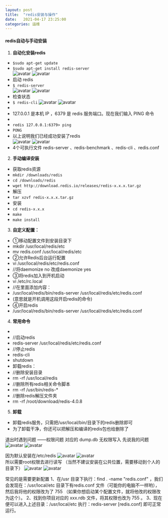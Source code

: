 ```yaml
---
layout: post
title:  "redis安装与操作"
date:   2021-04-17 23:25:00
categories: 运维
---
```


#### redis自动与手动安装   

1. **自动化安装redis**  
* `$sudo apt-get update`  
* `$sudo apt-get install redis-server`    
![avatar](/assets/images/20210414_redis_1.png)
![avatar](/assets/images/redis_1.png)  
* 启动 redis  
* `$ redis-server`  
![avatar](/assets/images/20210414_redis_2.png)
![avatar](/assets/images/redis_2.png)  
* 检查状态  
* `$ redis-cli`
![avatar](/assets/images/20210414_redis_3.png)
![avatar](/assets/images/redis_3.png)  
*
* 127.0.0.1 是本机 IP ，6379 是 redis 服务端口。现在我们输入 PING 命令  
* 
* `redis 127.0.0.1:6379> ping`  
* `PONG`  
* 以上说明我们已经成功安装了redis  
![avatar](/assets/images/20210414_redis_4.png)
![avatar](/assets/images/redis_4.png)  
* 4个可执行文件 redis-server 、redis-benchmark 、redis-cli 、redis.conf  
2. **手动编译安装**  
* 获取redis资源  
* `mkdir /downloads/redis`  
* `cd /downloads/redis`  
* `wget http://download.redis.io/releases/redis-x.x.x.tar.gz`  
* 解压  
* `tar xzvf redis-x.x.x.tar.gz`  
* 安装  
* `cd redis-x.x.x`  
* `make`  
* `make install`   
3. **自定义配置：**  
* ①移动配置文件到安装目录下
* mkdir /usr/local/redis/etc
* mv redis.conf /usr/local/redis/etc
* ②允许Redis后台运行配置
* vi /usr/local/redis/etc/redis.conf 
* //将daemonize no 改成daemonize yes
* ③将redis加入到开机启动
* vi /etc/rc.local 
* //在里面添加内容：
* /usr/local/redis/bin/redis-server /usr/local/redis/etc/redis.conf 
* (意思就是开机调用这段开启redis的命令)
* ④开启redis
* /usr/local/redis/bin/redis-server /usr/local/redis/etc/redis.conf
4. **常用命令**  
* 
* //启动redis
* redis-server /usr/local/redis/etc/redis.conf 
* //停止redis
* redis-cli
* shutdown 
* 卸载redis：
* //删除安装目录
* rm -rf /usr/local/redis 
* //删除所有redis相关命令脚本
* rm -rf /usr/bin/redis-* 
* //删除redis解压文件夹
* rm -rf /root/download/redis-4.0.8 
5. **卸载**
* 卸载redis服务，只需把/usr/local/bin/目录下的redis删除即可
* 为了卸载干净，你还可以把解压和编译的redis包也给删除了


退出时遇到问题
——权限问题
对应的 dump.db 无权限写入
先说我的问题
![avatar](/assets/images/20210414_redis_5.png)
![avatar](/assets/images/redis_5.png)  

因为默认安装在/etc/redis
![avatar](/assets/images/20210414_redis_6.png)
![avatar](/assets/images/redis_6.png)  
所以需要root权限去进行读写
（当然不建议安装在公共位置，需要移动到个人的目录下）
![avatar](/assets/images/20210414_redis_7.png)
![avatar](/assets/images/redis_7.png)  


常见的是需要更新配置
1、在/usr 目录下执行：find . -name "redis.conf" ，我们会发现在：/usr/local/etc 目录下有redis.conf 文件（可能你的电脑不一样哟），
然后我将他的权限改为了 755 （如果你想启动某个配置文件，就将他改的权限改为这个）。
2、找到你项目对应的 xxx.rdb 文件，将其权限也改为 755 。
3、现在便可以进入上述目录：/usr/local/etc 执行：redis-server [redis.conf] 即可正常运行。






